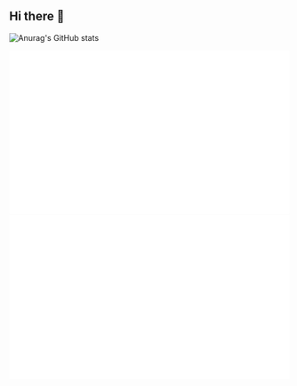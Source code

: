 ## Hi there 👋

<!--
**ztelliot/ztelliot** is a ✨ _special_ ✨ repository because its `README.md` (this file) appears on your GitHub profile.

Here are some ideas to get you started:

- 🔭 I’m currently working on ...
- 🌱 I’m currently learning ...
- 👯 I’m looking to collaborate on ...
- 🤔 I’m looking for help with ...
- 💬 Ask me about ...
- 📫 How to reach me: ...
- 😄 Pronouns: ...
- ⚡ Fun fact: ...
-->

![Anurag's GitHub stats](https://github-readme-stats.vercel.app/api?username=ztelliot&show_icons=true&theme=cobalt)

![](https://github.com/ztelliot/github-stats/blob/master/generated/overview.svg)
![](https://github.com/ztelliot/github-stats/blob/master/generated/languages.svg)
